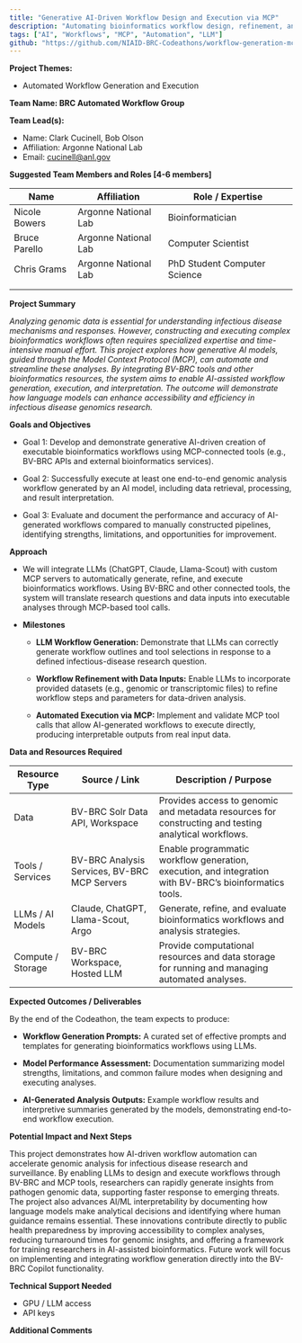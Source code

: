 ```yaml
---
title: "Generative AI-Driven Workflow Design and Execution via MCP"
description: "Automating bioinformatics workflow design, refinement, and execution using generative AI models guided through the Model Context Protocol (MCP)"
tags: ["AI", "Workflows", "MCP", "Automation", "LLM"]
github: "https://github.com/NIAID-BRC-Codeathons/workflow-generation-mcp"
---
```


**Project Themes:**

- Automated Workflow Generation and Execution

**Team Name: BRC Automated Workflow Group**

**Team Lead(s):**

- Name: Clark Cucinell, Bob Olson
- Affiliation: Argonne National Lab
- Email: cucinell@anl.gov

**Suggested Team Members and Roles \[4-6 members\]**

| Name          | Affiliation          | Role / Expertise             |
| ------------- | -------------------- | ---------------------------- |
| Nicole Bowers | Argonne National Lab | Bioinformatician             |
| Bruce Parello | Argonne National Lab | Computer Scientist           |
| Chris Grams   | Argonne National Lab | PhD Student Computer Science |
|               |                      |                              |
|               |                      |                              |

**Project Summary**

_Analyzing genomic data is essential for understanding infectious disease mechanisms and responses. However, constructing and executing complex bioinformatics workflows often requires specialized expertise and time-intensive manual effort. This project explores how generative AI models, guided through the Model Context Protocol (MCP), can automate and streamline these analyses. By integrating BV-BRC tools and other bioinformatics resources, the system aims to enable AI-assisted workflow generation, execution, and interpretation. The outcome will demonstrate how language models can enhance accessibility and efficiency in infectious disease genomics research._

**Goals and Objectives**

- Goal 1: Develop and demonstrate generative AI-driven creation of executable bioinformatics workflows using MCP-connected tools (e.g., BV-BRC APIs and external bioinformatics services).

- Goal 2: Successfully execute at least one end-to-end genomic analysis workflow generated by an AI model, including data retrieval, processing, and result interpretation.
- Goal 3: Evaluate and document the performance and accuracy of AI-generated workflows compared to manually constructed pipelines, identifying strengths, limitations, and opportunities for improvement.

**Approach**

- We will integrate LLMs (ChatGPT, Claude, Llama-Scout) with custom MCP servers to automatically generate, refine, and execute bioinformatics workflows. Using BV-BRC and other connected tools, the system will translate research questions and data inputs into executable analyses through MCP-based tool calls.

- **Milestones**
  - **LLM Workflow Generation:** Demonstrate that LLMs can correctly generate workflow outlines and tool selections in response to a defined infectious-disease research question.

  - **Workflow Refinement with Data Inputs:** Enable LLMs to incorporate provided datasets (e.g., genomic or transcriptomic files) to refine workflow steps and parameters for data-driven analysis.

  - **Automated Execution via MCP:** Implement and validate MCP tool calls that allow AI-generated workflows to execute directly, producing interpretable outputs from real input data.

**Data and Resources Required**

| Resource Type     | Source / Link                                | Description / Purpose                                                                                   |
| ----------------- | -------------------------------------------- | ------------------------------------------------------------------------------------------------------- |
| Data              | BV-BRC Solr Data API, Workspace              | Provides access to genomic and metadata resources for constructing and testing analytical workflows.    |
| Tools / Services  | BV-BRC Analysis Services, BV-BRC MCP Servers | Enable programmatic workflow generation, execution, and integration with BV-BRC’s bioinformatics tools. |
| LLMs / AI Models  | Claude, ChatGPT, Llama-Scout, Argo           | Generate, refine, and evaluate bioinformatics workflows and analysis strategies.                        |
| Compute / Storage | BV-BRC Workspace, Hosted LLM                 | Provide computational resources and data storage for running and managing automated analyses.           |

**Expected Outcomes / Deliverables**

By the end of the Codeathon, the team expects to produce:

- **Workflow Generation Prompts:** A curated set of effective prompts and templates for generating bioinformatics workflows using LLMs.

- **Model Performance Assessment:** Documentation summarizing model strengths, limitations, and common failure modes when designing and executing analyses.

- **AI-Generated Analysis Outputs:** Example workflow results and interpretive summaries generated by the models, demonstrating end-to-end workflow execution.

**Potential Impact and Next Steps**

This project demonstrates how AI-driven workflow automation can accelerate genomic analysis for infectious disease research and surveillance. By enabling LLMs to design and execute workflows through BV-BRC and MCP tools, researchers can rapidly generate insights from pathogen genomic data, supporting faster response to emerging threats. The project also advances AI/ML interpretability by documenting how language models make analytical decisions and identifying where human guidance remains essential. These innovations contribute directly to public health preparedness by improving accessibility to complex analyses, reducing turnaround times for genomic insights, and offering a framework for training researchers in AI-assisted bioinformatics. Future work will focus on implementing and integrating workflow generation directly into the BV-BRC Copilot functionality.

**Technical Support Needed**

- GPU / LLM access
- API keys

**Additional Comments**
